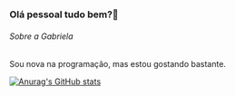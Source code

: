 ### Olá pessoal tudo bem?👋
###### Sobre a Gabriela
Sou nova na programação, mas estou gostando bastante.

[![Anurag's GitHub stats](https://github-readme-stats.vercel.app/api?username=gabriela-scsouz&show_icons=true&theme=dark)](https://github.com/anuraghazra/github-readme-stats)



<!--
**gabriela-scsouz/gabriela-scsouz** is a ✨ _special_ ✨ repository because its `README.md` (this file) appears on your GitHub profile.

Here are some ideas to get you started:

- 🔭 I’m currently working on ...
- 🌱 I’m currently learning ...
- 👯 I’m looking to collaborate on ...
- 🤔 I’m looking for help with ...
- 💬 Ask me about ...
- 📫 How to reach me: ...
- 😄 Pronouns: ...
- ⚡ Fun fact: ...
-->
